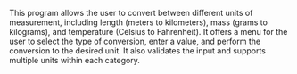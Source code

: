 This program allows the user to convert between different units of measurement, including length (meters to kilometers), mass (grams to kilograms), and temperature (Celsius to Fahrenheit). It offers a menu for the user to select the type of conversion, enter a value, and perform the conversion to the desired unit. It also validates the input and supports multiple units within each category.